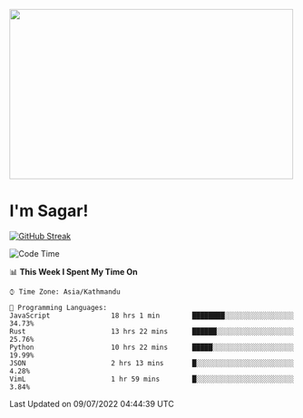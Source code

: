 
<img src="https://media.giphy.com/media/3ornk57KwDXf81rjWM/giphy.gif" width="500" height="300" frameBorder="0" class="giphy-embed" allowFullScreen></img>

#   I'm Sagar!
[![GitHub Streak](https://github-readme-streak-stats.herokuapp.com/?user=sgr2848)](https://git.io/streak-stats)
<!--START_SECTION:waka-->
![Code Time](http://img.shields.io/badge/Code%20Time-0%20secs-blue)

📊 **This Week I Spent My Time On** 

```text
⌚︎ Time Zone: Asia/Kathmandu

💬 Programming Languages: 
JavaScript               18 hrs 1 min        ████████░░░░░░░░░░░░░░░░░   34.73% 
Rust                     13 hrs 22 mins      ██████░░░░░░░░░░░░░░░░░░░   25.76% 
Python                   10 hrs 22 mins      █████░░░░░░░░░░░░░░░░░░░░   19.99% 
JSON                     2 hrs 13 mins       █░░░░░░░░░░░░░░░░░░░░░░░░   4.28% 
VimL                     1 hr 59 mins        █░░░░░░░░░░░░░░░░░░░░░░░░   3.84%

```


 Last Updated on 09/07/2022 04:44:39 UTC
<!--END_SECTION:waka-->
